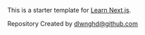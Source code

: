 This is a starter template for [Learn Next.js](https://nextjs.org/learn).

Repository Created by dlwnghd@github.com
